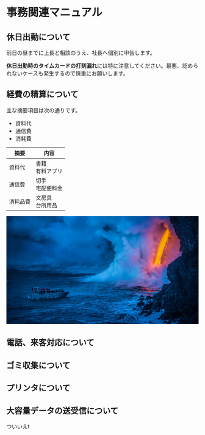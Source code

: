# 事務関連マニュアル
## 休日出勤について
前日の昼までに上長と相談のうえ、社長へ個別に申告します。

**休日出勤時のタイムカードの打刻漏れ**には特に注意してください。最悪、認められないケースも発生するので慎重にお願いします。

## 経費の精算について
主な摘要項目は次の通りです。
- 資料代
- 通信費
- 消耗費

|摘要|内容
|--|--
|資料代|書籍<br>有料アプリ
|通信費|切手<br>宅配便料金
|消耗品費|文房具<br>台所用品

![切手代](img/th-3.jpeg)
## 電話、来客対応について
## ゴミ収集について
## プリンタについて
## 大容量データの送受信について




ついいえt
